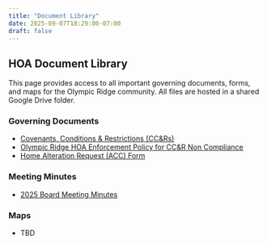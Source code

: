 ```yaml
---
title: "Document Library"
date: 2025-09-07T18:29:00-07:00
draft: false
---
```


## HOA Document Library

This page provides access to all important governing documents, forms, and maps for the Olympic Ridge community. All files are hosted in a shared Google Drive folder.

### Governing Documents

* [Covenants, Conditions & Restrictions (CC&Rs)](https://drive.google.com/file/d/1A2rd3_xDfyRPqS29mthuBsMbeb9-BGgH/view?usp=sharing)
* [Olympic Ridge HOA Enforcement Policy for CC&R Non Compliance](https://drive.google.com/file/d/1ljmdS121N-OlZxuTdOm0h6PHfQnNfEqq/view?usp=sharing)
* [Home Alteration Request (ACC) Form](https://drive.google.com/file/d/1lo68tqCil8Wdi1q-_tvvSMikJm0yPvs6/view?usp=sharing)

### Meeting Minutes

* [2025 Board Meeting Minutes](/posts/)

### Maps

* TBD
<!-- * [Plat Map - Division 1](/#)
* [Tract Map](/#) -->
